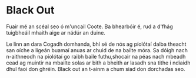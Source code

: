 # Black Out

Fuair mé an scéal seo ó m'uncail Coote. Ba bhearbóir é, rud a d'fhág tuigbheáil mhaith aige ar
nádúr an duine.

Le linn an dara Cogadh domhanda, bhí sé de nós ag píolótaí dalba theacht san oíche a ligeán buamaí
anuas ar chuid de na bailte móra. Sa dóigh nach n-aithneodh na píolótaí go raibh baile futhu,shocair
na péas nach mbeadh cead ag muintir na mbailte solas ar bith a bheith ar lasadh sna tithe i ndiaidh dhul faoi
don ghréin. Black out an t-ainm a chum siad don dorchadas seo.

